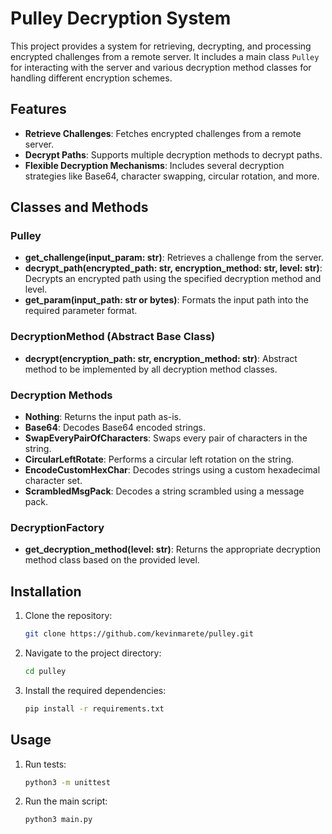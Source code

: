 # Pulley Decryption System

This project provides a system for retrieving, decrypting, and processing encrypted challenges from a remote server. It includes a main class `Pulley` for interacting with the server and various decryption method classes for handling different encryption schemes.

## Features

- **Retrieve Challenges**: Fetches encrypted challenges from a remote server.
- **Decrypt Paths**: Supports multiple decryption methods to decrypt paths.
- **Flexible Decryption Mechanisms**: Includes several decryption strategies like Base64, character swapping, circular rotation, and more.

## Classes and Methods

### Pulley

- **get_challenge(input_param: str)**: Retrieves a challenge from the server.
- **decrypt_path(encrypted_path: str, encryption_method: str, level: str)**: Decrypts an encrypted path using the specified decryption method and level.
- **get_param(input_path: str or bytes)**: Formats the input path into the required parameter format.

### DecryptionMethod (Abstract Base Class)

- **decrypt(encryption_path: str, encryption_method: str)**: Abstract method to be implemented by all decryption method classes.

### Decryption Methods

- **Nothing**: Returns the input path as-is.
- **Base64**: Decodes Base64 encoded strings.
- **SwapEveryPairOfCharacters**: Swaps every pair of characters in the string.
- **CircularLeftRotate**: Performs a circular left rotation on the string.
- **EncodeCustomHexChar**: Decodes strings using a custom hexadecimal character set.
- **ScrambledMsgPack**: Decodes a string scrambled using a message pack.

### DecryptionFactory

- **get_decryption_method(level: str)**: Returns the appropriate decryption method class based on the provided level.

## Installation

1. Clone the repository:
    ```bash
    git clone https://github.com/kevinmarete/pulley.git
    ```
2. Navigate to the project directory:
    ```bash
    cd pulley
    ```
3. Install the required dependencies:
    ```bash
    pip install -r requirements.txt
    ```

## Usage
1. Run tests:
    ```bash
    python3 -m unittest
    ```
   
2. Run the main script:
    ```bash
    python3 main.py
    ```